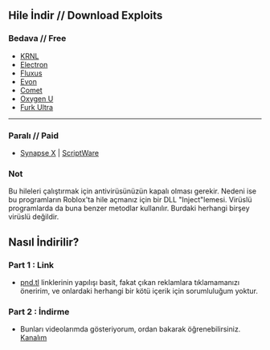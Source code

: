 ## Hile İndir // Download Exploits
### Bedava // Free
- [KRNL](https://pnd.fyi/QbUP1c)
- [Electron](https://pnd.fyi/ljVWch)
- [Fluxus](https://pnd.fyi/5Lyq)
- [Evon](https://acn.vin/Aoyr)
- [Comet](https://pnd.fyi/E5GwF8)
- [Oxygen U](https://pnd.one/xGcEg)
- [Furk Ultra](https://pnd.fyi/4oS2sop)
-------------------------------
### Paralı // Paid
- [Synapse X](https://x.synapse.to) | [ScriptWare](https://script-ware.com)

### Not
Bu hileleri çalıştırmak için antivirüsünüzün kapalı olması gerekir. Nedeni ise bu programların Roblox'ta hile açmanız için bir DLL "Inject"lemesi. Virüslü programlarda da buna benzer metodlar kullanılır. Burdaki herhangi birşey virüslü değildir.

## Nasıl İndirilir?
### Part 1 : Link
- [pnd.tl](https://www.pnd.tl/ref/NikoNiyazi) linklerinin yapılışı basit, fakat çıkan reklamlara tıklamamanızı öneririm, ve onlardaki herhangi bir kötü içerik için sorumluluğum yoktur.
### Part 2 : İndirme
- Bunları videolarımda gösteriyorum, ordan bakarak öğrenebilirsiniz. [Kanalım](https://youtube.com/NNiko)
